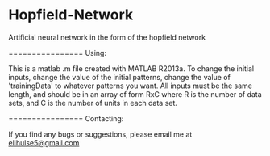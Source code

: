 Hopfield-Network
================

Artificial neural network in the form of the hopfield network


================
Using:

This is a matlab .m file created with MATLAB R2013a. To change the initial inputs, change the value of the initial patterns, change the value of 'trainingData' to whatever patterns you want. All inputs must be the same length, and should be in an array of form RxC where R is the number of data sets, and C is the number of units in each data set. 

================
Contacting:

If you find any bugs or suggestions, please email me at elihulse5@gmail.com
